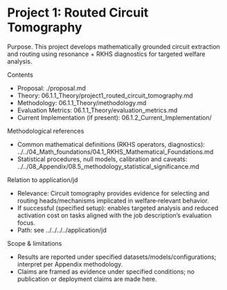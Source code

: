 # Project 1: Routed Circuit Tomography

Purpose. This project develops mathematically grounded circuit extraction and routing using resonance + RKHS diagnostics for targeted welfare analysis.

Contents
- Proposal: ./proposal.md
- Theory: 06.1.1_Theory/project1_routed_circuit_tomography.md
- Methodology: 06.1.1_Theory/methodology.md
- Evaluation Metrics: 06.1.1_Theory/evaluation_metrics.md
- Current Implementation (if present): 06.1.2_Current_Implementation/

Methodological references
- Common mathematical definitions (RKHS operators, diagnostics): ../../04_Math_foundations/04.1_RKHS_Mathematical_Foundations.md
- Statistical procedures, null models, calibration and caveats: ../../08_Appendix/08.5_methodology_statistical_significance.md

Relation to application/jd
- Relevance: Circuit tomography provides evidence for selecting and routing heads/mechanisms implicated in welfare‑relevant behavior.
- If successful (specified setup): enables targeted analysis and reduced activation cost on tasks aligned with the job description’s evaluation focus.
- Path: see ../../../../application/jd

Scope & limitations
- Results are reported under specified datasets/models/configurations; interpret per Appendix methodology.
- Claims are framed as evidence under specified conditions; no publication or deployment claims are made here.
